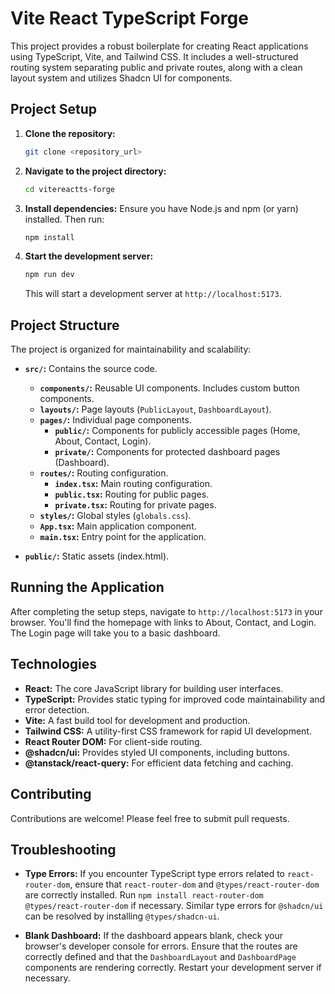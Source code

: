 # Vite React TypeScript Forge

This project provides a robust boilerplate for creating React applications using TypeScript, Vite, and Tailwind CSS.  It includes a well-structured routing system separating public and private routes, along with a clean layout system and utilizes Shadcn UI for components.

## Project Setup

1.  **Clone the repository:**
    ```bash
    git clone <repository_url>
    ```
2.  **Navigate to the project directory:**
    ```bash
    cd vitereactts-forge
    ```
3.  **Install dependencies:**  Ensure you have Node.js and npm (or yarn) installed. Then run:
    ```bash
    npm install
    ```
4.  **Start the development server:**
    ```bash
    npm run dev
    ```
    This will start a development server at `http://localhost:5173`.

## Project Structure

The project is organized for maintainability and scalability:

-   **`src/`:** Contains the source code.
    -   **`components/`:** Reusable UI components.  Includes custom button components.
    -   **`layouts/`:** Page layouts (`PublicLayout`, `DashboardLayout`).
    -   **`pages/`:** Individual page components.
        -   **`public/`:** Components for publicly accessible pages (Home, About, Contact, Login).
        -   **`private/`:** Components for protected dashboard pages (Dashboard).
    -   **`routes/`:** Routing configuration.
        -   **`index.tsx`:** Main routing configuration.
        -   **`public.tsx`:** Routing for public pages.
        -   **`private.tsx`:** Routing for private pages.
    -   **`styles/`:** Global styles (`globals.css`).
    -   **`App.tsx`:** Main application component.
    -   **`main.tsx`:** Entry point for the application.

-   **`public/`:** Static assets (index.html).

## Running the Application

After completing the setup steps, navigate to `http://localhost:5173` in your browser.  You'll find the homepage with links to About, Contact, and Login.  The Login page will take you to a basic dashboard.

## Technologies

-   **React:** The core JavaScript library for building user interfaces.
-   **TypeScript:** Provides static typing for improved code maintainability and error detection.
-   **Vite:** A fast build tool for development and production.
-   **Tailwind CSS:** A utility-first CSS framework for rapid UI development.
-   **React Router DOM:** For client-side routing.
-   **@shadcn/ui:**  Provides styled UI components, including buttons.
-   **@tanstack/react-query:** For efficient data fetching and caching.

## Contributing

Contributions are welcome! Please feel free to submit pull requests.


## Troubleshooting

-   **Type Errors:** If you encounter TypeScript type errors related to `react-router-dom`, ensure that `react-router-dom` and `@types/react-router-dom` are correctly installed.  Run `npm install react-router-dom @types/react-router-dom` if necessary.  Similar type errors for `@shadcn/ui` can be resolved by installing `@types/shadcn-ui`.

-   **Blank Dashboard:** If the dashboard appears blank, check your browser's developer console for errors.  Ensure that the routes are correctly defined and that the `DashboardLayout` and `DashboardPage` components are rendering correctly.  Restart your development server if necessary.
